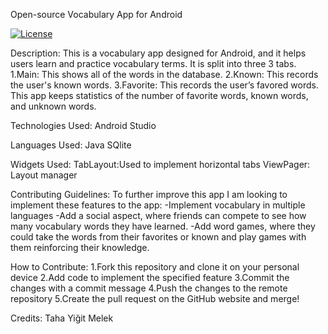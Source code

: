 Open-source Vocabulary App for Android

[![License](https://img.shields.io/badge/License-Apache%202.0-blue.svg)](https://opensource.org/licenses/Apache-2.0)

Description: 
This is a vocabulary app designed for Android, and it helps users learn and practice vocabulary 
terms. It is split into three 3 tabs. 
	1.Main: This shows all of the words in the database.
	2.Known: This records the user's known words. 
	3.Favorite: This records the user’s favored words. 
This app keeps statistics of the number of favorite words, known words, and unknown words. 

Technologies Used: 
Android Studio

Languages Used: 
Java
SQlite

Widgets Used: 
TabLayout:Used to implement horizontal tabs
ViewPager: Layout manager

Contributing Guidelines: 
To further improve this app I am looking to implement these features to the app: 
	-Implement vocabulary in multiple languages
	-Add a social aspect, where friends can compete to see how many vocabulary words they have learned. 
	-Add word games, where they could take the words from their favorites or known and play games with them reinforcing their knowledge. 

How to Contribute: 
	1.Fork this repository and clone it on your personal device
	2.Add code to implement the specified feature
	3.Commit the changes with a commit message
	4.Push the changes to the remote repository	
	5.Create the pull request on the GitHub website and merge!

Credits: 
Taha Yiğit Melek

